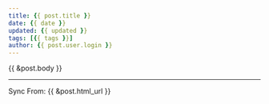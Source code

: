 ```yaml
---
title: {{ post.title }}
date: {{ date }}
updated: {{ updated }}
tags: [{{ tags }}]
author: {{ post.user.login }}
---
```

{{ &post.body }}

***
Sync From: {{ &post.html_url }}
